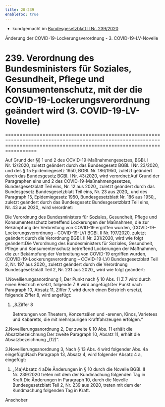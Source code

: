 ```yaml
---
title: 20-239
enableToc: true
---
```


* kundgemacht im [Bundesgesetzblatt II Nr. 239/2020](https://www.ris.bka.gv.at/eli/bgbl/II/2020/239)

Änderung der COVID-19-Lockerungsverordnung - 3. COVID-19-LV-Novelle

# 239\. Verordnung des Bundesministers für Soziales, Gesundheit, Pflege und Konsumentenschutz, mit der die COVID-19-Lockerungsverordnung geändert wird (3. COVID-19-LV-Novelle)
=============================================================================================================================================================================

Auf Grund der §§ 1 und 2 des COVID-19-Maßnahmengesetzes, BGBl. I Nr. 12/2020, zuletzt geändert durch das Bundesgesetz BGBl. I Nr. 23/2020, und des § 15 Epidemiegesetz 1950, BGBl. Nr. 186/1950, zuletzt geändert durch das Bundesgesetz BGBl. I Nr. 43/2020, wird verordnet:Auf Grund der Paragraphen eins und 2 des COVID-19-Maßnahmengesetzes, Bundesgesetzblatt Teil eins, Nr. 12 aus 2020,, zuletzt geändert durch das Bundesgesetz Bundesgesetzblatt Teil eins, Nr. 23 aus 2020,, und des Paragraph 15, Epidemiegesetz 1950, Bundesgesetzblatt Nr. 186 aus 1950,, zuletzt geändert durch das Bundesgesetz Bundesgesetzblatt Teil eins, Nr. 43 aus 2020,, wird verordnet:

Die Verordnung des Bundesministers für Soziales, Gesundheit, Pflege und Konsumentenschutz betreffend Lockerungen der Maßnahmen, die zur Bekämpfung der Verbreitung von COVID-19 ergriffen wurden, (COVID-19-Lockerungsverordnung – COVID-19-LV) BGBl. II Nr. 197/2020, zuletzt geändert durch die Verordnung BGBl. II Nr. 231/2020, wird wie folgt geändert:Die Verordnung des Bundesministers für Soziales, Gesundheit, Pflege und Konsumentenschutz betreffend Lockerungen der Maßnahmen, die zur Bekämpfung der Verbreitung von COVID-19 ergriffen wurden, (COVID-19-Lockerungsverordnung – COVID-19-LV) Bundesgesetzblatt Teil 2, Nr. 197 aus 2020,, zuletzt geändert durch die Verordnung Bundesgesetzblatt Teil 2, Nr. 231 aus 2020,, wird wie folgt geändert:

1.Novellierungsanordnung 1, Der Punkt nach § 10 Abs. 11 Z 7 wird durch einen Beistrich ersetzt, folgende Z 8 wird angefügt:Der Punkt nach Paragraph 10, Absatz 11, Ziffer 7, wird durch einen Beistrich ersetzt, folgende Ziffer 8, wird angefügt:

1.  „8.Ziffer 8
    
    Betretungen von Theatern, Konzertsälen und -arenen, Kinos, Varietees und Kabaretts, die mit mehrspurigen Kraftfahrzeugen erfolgen.“
    

2.Novellierungsanordnung 2, Der zweite § 10 Abs. 11 erhält die Absatzbezeichnung Der zweite Paragraph 10, Absatz 11, erhält die Absatzbezeichnung „(12)“.

3.Novellierungsanordnung 3, Nach § 13 Abs. 4 wird folgender Abs. 4a eingefügt:Nach Paragraph 13, Absatz 4, wird folgender Absatz 4 a, eingefügt:

1.  „(4a)Absatz 4 aDie Änderungen in § 10 durch die Novelle BGBl. II Nr. 239/2020 treten mit dem der Kundmachung folgenden Tag in Kraft.Die Änderungen in Paragraph 10, durch die Novelle Bundesgesetzblatt Teil 2, Nr. 239 aus 2020, treten mit dem der Kundmachung folgenden Tag in Kraft.
    

Anschober
